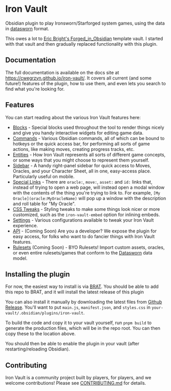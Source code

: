 # Iron Vault

Obsidian plugin to play Ironsworn/Starforged system games, using the data in
[datasworn](https://github.com/rsek/datasworn) format.

This owes a lot to [Eric Bright's
Forged_in_Obsidian](https://github.com/ericbright2002/Forged_in_Obsidian)
template vault. I started with that vault and then gradually replaced
functionality with this plugin.

## Documentation

The full documentation is available on the docs site at
https://cwegrzyn.github.io/iron-vault/. It covers all current (and some
future!) features of the plugin, how to use them, and even lets you search to
find what you're looking for.

## Features

You can start reading about the various Iron Vault features here:

* [Blocks](https://cwegrzyn.github.io/iron-vault/blocks/about-blocks.html) -
  Special blocks used throughout the tool to render things nicely and give you
  handy interactive widgets for editing game data.
* [Commands](https://cwegrzyn.github.io/iron-vault/commands/about-commands.html) -
  Various Obsidian commands, all of which can be bound to hotkeys or the
  quick access bar, for performing all sorts of game actions, like making
  moves, creating progress tracks, etc.
* [Entities](https://cwegrzyn.github.io/iron-vault/entities/about-entities.html) -
  How Iron Vault represents all sorts of different game concepts, or some
  ways that you might choose to represent them yourself.
* [Sidebar](https://cwegrzyn.github.io/iron-vault/other-features/sidebar.html) -
  A handy right-panel sidebar for quick access to Moves, Oracles, and your
  Character Sheet, all in one, easy-access place. Particularly useful on
  mobile.
* [Special
  Links](https://cwegrzyn.github.io/iron-vault/other-features/special-links.html) -
  There are `oracle:`, `move:`, `asset:` and `id:` links that, instead of
  trying to open a web page, will instead open a modal window with the
  contents of the thing you're trying to link to. For example, `[My
  Oracle](oracle:MyOracleName)` will pop up a window with the description and
  roll table for "My Oracle".
* [CSS
  Tweaks](https://cwegrzyn.github.io/iron-vault/other-features/css-tweaks.html) -
  Styling tweaks to make some things look nicer or more customized, such as
  the `iron-vault-embed` option for inlining embeds.
* [Settings](https://cwegrzyn.github.io/iron-vault/other-features/settings.html) -
  Various configurations available to tweak your Iron Vault experience.
* [API](https://cwegrzyn.github.io/iron-vault/other-features/api.html) -
  (Coming Soon) Are you a developer? We expose the plugin for easy access, for
  folks who want to do fancier things with Iron Vault features.
* [Rulesets](https://cwegrzyn.github.io/iron-vault/other-features/rulesets.html)
  (Coming Soon) - BYO Rulesets! Import custom assets, oracles, or even entire
  rulesets/games that conform to the
  [Datasworn](https://github.com/rsek/datasworn) data model.

## Installing the plugin

For now, the easiest way to install is via
[BRAT](https://tfthacker.com/brat-plugins). You should be able to add this
repo to BRAT, and it will install the latest release of this plugin

You can also install it manually by downloading the latest files from [Github
Release](https://github.com/cwegrzyn/iron-vault/releases/latest). You'll want
to put `main.js`, `manifest.json`, and `styles.css` in
`your-vault/.obsidian/plugins/iron-vault`.

To build the code and copy it to your vault yourself, run `pnpm build` to
generate the production files, which will be in the repo root. You can then
copy these to the location above.

You should then be able to enable the plugin in your vault (after
restarting/reloading Obsidian).

## Contributing

Iron Vault is a community project built by players, for players, and we
welcome contributions! Please see [CONTRIBUTING.md](./CONTRIBUTING.md) for
details.
